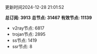 更新时间2024-12-28 21:01:52

**总订阅: 3913**
**总节点: 31467**
**有效节点: 11139**
- v2ray节点: 6817
- trojan节点: 2895
- ss节点: 1419
- ssr节点: 8
